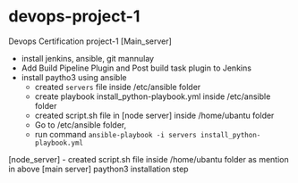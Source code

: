 # devops-project-1
Devops Certification project-1
[Main_server]
 - install jenkins, ansible, git mannulay
 - Add Build Pipeline Plugin and Post build task plugin to Jenkins
- install paytho3 using ansible
    - created `servers` file inside /etc/ansible folder
    - create playbook install_python-playbook.yml inside /etc/ansible folder
    - created script.sh file in [node server] inside /home/ubantu folder
    - Go to  /etc/ansible folder,
    - run command `ansible-playbook -i servers install_python-playbook.yml`

[node_server]
    - created script.sh file inside /home/ubantu folder as mention in above [main server] paython3 installation step

